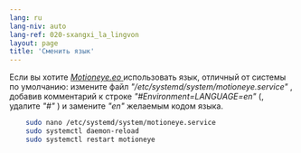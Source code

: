 ```yaml
---
lang: ru
lang-niv: auto
lang-ref: 020-sxangxi_la_lingvon
layout: page
title: 'Сменить язык'
---
```


Если вы хотите [ _Motioneye.eo_ ](https://github.com/jmichault/motioneye.eo) использовать язык, отличный от системы по умолчанию: измените файл _"/etc/systemd/system/motioneye.service"_ , добавив комментарий к строке _"#Environment=LANGUAGE=en"_ (, удалите _"#"_ ) и замените _"en"_ желаемым кодом языка.

```bash
    sudo nano /etc/systemd/system/motioneye.service
    sudo systemctl daemon-reload
    sudo systemctl restart motioneye
```

